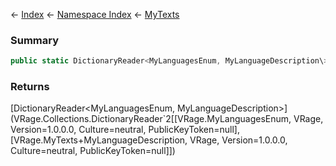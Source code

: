 ← [Index](Api-Index) ← [Namespace Index](Namespace-Index) ← [MyTexts](VRage.MyTexts)

### Summary

```csharp
public static DictionaryReader<MyLanguagesEnum, MyLanguageDescription\> Languages { get; }
```

### Returns

[DictionaryReader<MyLanguagesEnum, MyLanguageDescription\>](VRage.Collections.DictionaryReader`2[[VRage.MyLanguagesEnum, VRage, Version=1.0.0.0, Culture=neutral, PublicKeyToken=null],[VRage.MyTexts+MyLanguageDescription, VRage, Version=1.0.0.0, Culture=neutral, PublicKeyToken=null]])

